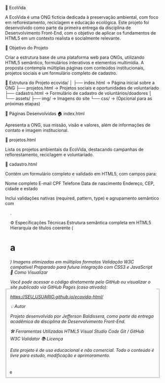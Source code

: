 🌱 EcoVida



A EcoVida é uma ONG fictícia dedicada à preservação ambiental, com foco em reflorestamento, reciclagem e educação ecológica.
Este projeto foi desenvolvido como parte da primeira entrega da disciplina de Desenvolvimento Front-End, com o objetivo de aplicar os fundamentos de HTML5 em um contexto realista e socialmente relevante.

🎯 Objetivo do Projeto



Criar a estrutura base de uma plataforma web para ONGs, utilizando HTML5 semântico, formulários interativos e elementos multimídia.
A proposta contempla múltiplas páginas com conteúdos institucionais, projetos sociais e um formulário completo de cadastro.

🧩 Estrutura do Projeto
ecovida/
│
├── index.html           → Página inicial sobre a ONG
├── projetos.html        → Projetos sociais e oportunidades de voluntariado
├── cadastro.html        → Formulário de cadastro de voluntários/doadores
│
└── assets/
    ├── img/             → Imagens do site
    └── css/             → (Opcional para as próximas etapas)

📄 Páginas Desenvolvidas
🏠 index.html



Apresenta a ONG, sua missão, visão e valores, além de informações de contato e imagem institucional.

🌳 projetos.html



Lista os projetos ambientais da EcoVida, destacando campanhas de reflorestamento, reciclagem e voluntariado.

📝 cadastro.html



Contém um formulário completo e validado em HTML5, com campos para:

Nome completo
E-mail
CPF
Telefone
Data de nascimento
Endereço, CEP, cidade e estado



Inclui validações nativas (required, pattern, type) e agrupamento semântico com <fieldset> e <legend>.

⚙️ Especificações Técnicas
Estrutura semântica completa em HTML5
Hierarquia de títulos coerente (<h1> a <h6>)
Imagens otimizadas em múltiplos formatos
Validação W3C compatível
Preparado para futura integração com CSS3 e JavaScript
🚀 Como Visualizar



Você pode acessar o código diretamente pelo GitHub ou visualizar o site publicado via GitHub Pages (caso ativado):

https://SEU_USUARIO.github.io/ecovida-html/

💡 Autor



Projeto desenvolvido por Jefferson Baldissera,
como parte da entrega acadêmica da disciplina de Desenvolvimento Front-End.

🛠️ Ferramentas Utilizadas
HTML5
Visual Studio Code
Git / GitHub
W3C Validator
📚 Licença



Este projeto é de uso educacional e não comercial.
Todo o conteúdo é livre para estudo, modificação e aprimoramento.
